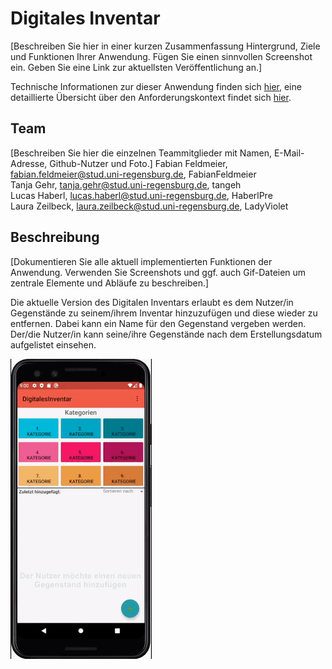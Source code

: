 # Digitales Inventar

[Beschreiben Sie hier in einer kurzen Zusammenfassung Hintergrund, Ziele und Funktionen Ihrer Anwendung. Fügen Sie einen sinnvollen Screenshot ein. Geben Sie eine Link zur aktuellsten Veröffentlichung an.]

Technische Informationen zur dieser Anwendung finden sich [hier](./docs/Setup.md), eine detaillierte Übersicht über den Anforderungskontext findet sich [hier](./docs/Overview.md).

## Team

[Beschreiben Sie hier die einzelnen Teammitglieder mit Namen, E-Mail-Adresse, Github-Nutzer und Foto.]
Fabian Feldmeier, fabian.feldmeier@stud.uni-regensburg.de, FabianFeldmeier  
Tanja Gehr, tanja.gehr@stud.uni-regensburg.de, tangeh  
Lucas Haberl, lucas.haberl@stud.uni-regensburg.de, HaberlPre  
Laura Zeilbeck, laura.zeilbeck@stud.uni-regensburg.de, LadyViolet  

## Beschreibung

[Dokumentieren Sie alle aktuell implementierten Funktionen der Anwendung. Verwenden Sie Screenshots und ggf. auch Gif-Dateien um zentrale Elemente und Abläufe zu beschreiben.]

Die aktuelle Version des Digitalen Inventars erlaubt es dem Nutzer/in Gegenstände zu seinem/ihrem Inventar hinzuzufügen und diese wieder zu entfernen. Dabei kann ein Name für den Gegenstand vergeben werden. Der/die Nutzer/in kann seine/ihre Gegenstände nach dem Erstellungsdatum aufgelistet einsehen.

![Demo-Video](./docs/demo/ASE1stRelease.gif)
